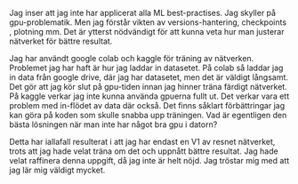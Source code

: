 Jag inser att jag inte har applicerat alla ML best-practises. Jag skyller på gpu-problematik.
Men jag förstår vikten av versions-hantering, checkpoints , plotning mm.
Det är ytterst nödvändigt för att kunna veta hur man justerar nätverket för bättre resultat.

Jag har användt google colab och kaggle för träning av nätverken.
Problemet jag har haft är hur jag laddar in datasetet. 
På colab så laddar jag in data från google drive, där jag har datasetet, men det är väldigt långsamt.
Det gör att jag kör slut på gpu-tiden innan jag hinner träna färdigt nätverket.
På kaggle verkar jag inte kunna använda gpuerna fullt ut. Det verkar vara ett problem med in-flödet av data där också.
Det finns såklart förbättringar jag kan göra på koden som skulle snabba upp träningen.
Vad är egentligen den bästa lösningen när man inte har något bra gpu i datorn?

Detta har iallafall resulterat i att jag har endast en V1 av resnet nätverket, trots att jag hade velat 
träna om det och uppnått bättre resultat.
Jag hade velat raffinera denna uppgift, då jag inte är helt nöjd.
Jag tröstar mig med att jag lär mig väldigt mycket.
 

